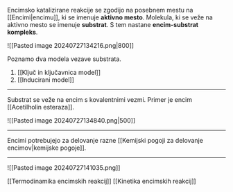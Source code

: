Encimsko katalizirane reakcije se zgodijo na posebnem mestu na [[Encimi|encimu]], ki se imenuje **aktivno mesto**. Molekula, ki se veže na aktivno mesto se imenuje **substrat**. S tem nastane **encim-substrat kompleks**.

![[Pasted image 20240727134216.png|800]]

Poznamo dva modela vezave substrata.
1. [[Ključ in ključavnica model]]
2. [[Inducirani model]]

---

Substrat se veže na encim s kovalentnimi vezmi. Primer je encim [[Acetilholin esteraza]].

![[Pasted image 20240727134840.png|500]]

---

Encimi potrebujejo za delovanje razne [[Kemijski pogoji za delovanje encimov|kemijske pogoje]].

---

![[Pasted image 20240727141035.png]]

[[Termodinamika encimskih reakcij]]
[[Kinetika encimskih reakcij]]

